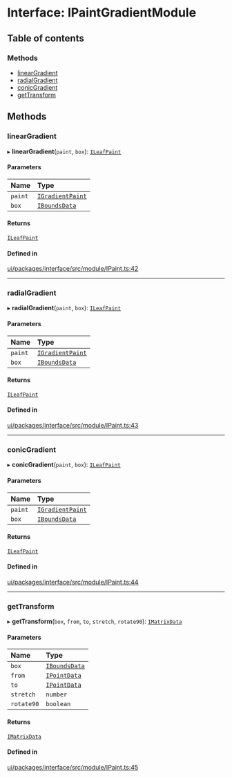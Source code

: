# Interface: IPaintGradientModule

## Table of contents

### Methods

- [linearGradient](IPaintGradientModule.md#lineargradient)
- [radialGradient](IPaintGradientModule.md#radialgradient)
- [conicGradient](IPaintGradientModule.md#conicgradient)
- [getTransform](IPaintGradientModule.md#gettransform)

## Methods

### linearGradient

▸ **linearGradient**(`paint`, `box`): [`ILeafPaint`](ILeafPaint.md)

#### Parameters

| Name | Type |
| :------ | :------ |
| `paint` | [`IGradientPaint`](IGradientPaint.md) |
| `box` | [`IBoundsData`](IBoundsData.md) |

#### Returns

[`ILeafPaint`](ILeafPaint.md)

#### Defined in

[ui/packages/interface/src/module/IPaint.ts:42](https://github.com/leaferjs/leafer-ui/blob/311af1d/packages/interface/src/module/IPaint.ts#L42)

___

### radialGradient

▸ **radialGradient**(`paint`, `box`): [`ILeafPaint`](ILeafPaint.md)

#### Parameters

| Name | Type |
| :------ | :------ |
| `paint` | [`IGradientPaint`](IGradientPaint.md) |
| `box` | [`IBoundsData`](IBoundsData.md) |

#### Returns

[`ILeafPaint`](ILeafPaint.md)

#### Defined in

[ui/packages/interface/src/module/IPaint.ts:43](https://github.com/leaferjs/leafer-ui/blob/311af1d/packages/interface/src/module/IPaint.ts#L43)

___

### conicGradient

▸ **conicGradient**(`paint`, `box`): [`ILeafPaint`](ILeafPaint.md)

#### Parameters

| Name | Type |
| :------ | :------ |
| `paint` | [`IGradientPaint`](IGradientPaint.md) |
| `box` | [`IBoundsData`](IBoundsData.md) |

#### Returns

[`ILeafPaint`](ILeafPaint.md)

#### Defined in

[ui/packages/interface/src/module/IPaint.ts:44](https://github.com/leaferjs/leafer-ui/blob/311af1d/packages/interface/src/module/IPaint.ts#L44)

___

### getTransform

▸ **getTransform**(`box`, `from`, `to`, `stretch`, `rotate90`): [`IMatrixData`](IMatrixData.md)

#### Parameters

| Name | Type |
| :------ | :------ |
| `box` | [`IBoundsData`](IBoundsData.md) |
| `from` | [`IPointData`](IPointData.md) |
| `to` | [`IPointData`](IPointData.md) |
| `stretch` | `number` |
| `rotate90` | `boolean` |

#### Returns

[`IMatrixData`](IMatrixData.md)

#### Defined in

[ui/packages/interface/src/module/IPaint.ts:45](https://github.com/leaferjs/leafer-ui/blob/311af1d/packages/interface/src/module/IPaint.ts#L45)
